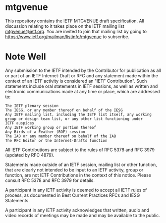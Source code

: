 # mtgvenue

This repository contains the IETF MTGVENUE draft specification.
All discussion relating to it takes place on the IETF mailing list
mtgvenue@ietf.org.  You are invited to join that mailing list by
going to https://www.ietf.org/mailman/listinfo/mtgvenue to
subscribe.

# Note Well

Any submission to the IETF intended by the Contributor for publication
as all or part of an IETF Internet-Draft or RFC and any statement made
within the context of an IETF activity is considered an "IETF
Contribution". Such statements include oral statements in IETF
sessions, as well as written and electronic communications made at any
time or place, which are addressed to:

    The IETF plenary session
    The IESG, or any member thereof on behalf of the IESG
    Any IETF mailing list, including the IETF list itself, any working
    group or design team list, or any other list functioning under
    IETF auspices
    Any IETF working group or portion thereof
    Any Birds of a Feather (BOF) session
    The IAB or any member thereof on behalf of the IAB
    The RFC Editor or the Internet-Drafts function

All IETF Contributions are subject to the rules of RFC 5378 and RFC
3979 (updated by RFC 4879).

Statements made outside of an IETF session, mailing list or other
function, that are clearly not intended to be input to an IETF
activity, group or function, are not IETF Contributions in the context
of this notice.  Please consult RFC 5378 and RFC 3979 for details.

A participant in any IETF activity is deemed to accept all IETF rules
of process, as documented in Best Current Practices RFCs and IESG
Statements.

A participant in any IETF activity acknowledges that written, audio
and video records of meetings may be made and may be available to the
public.
